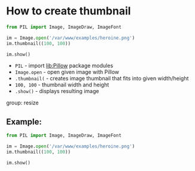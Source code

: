 # How to create thumbnail

```python
from PIL import Image, ImageDraw, ImageFont

im = Image.open('/var/www/examples/heroine.png')
im.thumbnail((100, 100))

im.show()
```

- `PIL` - import [lib:Pillow](https://onelinerhub.com/python-pillow/how-to-install-python-pillow-module) package modules
- `Image.open` - open given image with Pillow
- `.thumbnail(` - creates image thumbnail that fits into given width/height
- `100, 100` - thumbnail width and height
- `.show()` - displays resulting image

group: resize

## Example: 
```python
from PIL import Image, ImageDraw, ImageFont

im = Image.open('/var/www/examples/heroine.png')
im.thumbnail((100, 100))

im.show()
```

